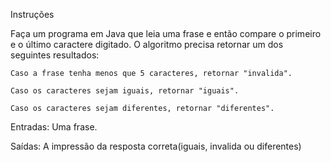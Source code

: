 Instruções

Faça um programa em Java que leia uma frase e então compare o primeiro e o último caractere digitado. O algoritmo precisa retornar um dos seguintes resultados:

    Caso a frase tenha menos que 5 caracteres, retornar "invalida".

    Caso os caracteres sejam iguais, retornar "iguais".

    Caso os caracteres sejam diferentes, retornar "diferentes".

Entradas: Uma frase.

Saídas: A impressão da resposta correta(iguais, invalida ou diferentes)